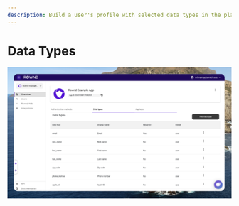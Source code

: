 ```yaml
---
description: Build a user's profile with selected data types in the platform
---
```


# Data Types



![Applications page with the Data Types tab selected](<../../../.gitbook/assets/Screen Shot 2022-07-24 at 9.35.22 PM.png>)

